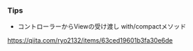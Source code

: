 ### Tips
- コントローラーからViewの受け渡し with/compactメソッド

https://qiita.com/ryo2132/items/63ced19601b3fa30e6de
